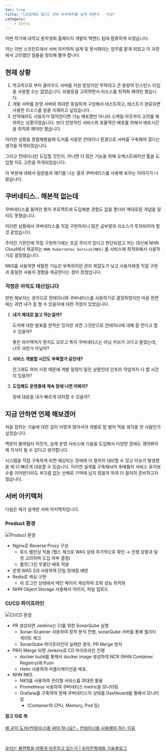 ```yaml
---
toc: true
title: "[프로젝트 일기] 서버 아키텍처를 설계 하면서 - 구상"
category:
    - Infra
---
```


이번 학기에 대학교 총학생회 홈페이지 개발의 백엔드 팀에 합류하게 되었습니다.

저는 이번 스프린트에서 서버 아키텍처 설계 및 문서화라는 업무를 맡게 되었고 이 과정에서 
고민했던 점들을 정리해 볼까 합니다.

## 현재 상황

1. 학교측으로 부터 클라우드 서버를 지원 받았지만  무턱대고 큰 용량의 인스턴스 타입을 
사용할 수는 없었습니다. 비용등을 고려하면서 리소스를 최적화 해야만 했습니다.
2. 개발 서버를 운영 서버와 최대한 동일하게 구성해서 테스트하고, 테스트가 완료되면 
사용한 리소스를 일괄 삭제하고 싶었습니다. 
3. 만약에라도 사용자가 많아진다면 기능 배포뿐만 아니라 스케일 아웃까지 고려를 해야하는 
상황이었습니다. 보다 안정적인 서비스와 효율적인 배포를 위해서 배포시간을 최적화 해야만 
했습니다.

이러한 상황을 종합해봤을때 도커를 사용한 컨테이너 환경으로 서버를 구축해야 겠다는 
생각을 하게되었습니다.

그리고 컨테이너만 도입할 것인지, 아니면 더 많은 기능을 위해 오케스트레이션 툴을 도입할 
지도 고민을 하게되었습니다. 

이 부분에 대해서 팀원들과 얘기를 나눈 결과 쿠버네티스를 사용해 보자는 이야기가 
나왔습니다.

## 쿠버네티스.. 해본적 없는데

쿠버네티스를 들어만 봤지 프로젝트에 도입해본 경험도 없을 뿐더러 제대로된 개념을 알지도 
못했습니다.

이러한 상황에서 쿠버네티스를 직접 구현하자니 많은 공부량과 리소스가 투자되어야 할 것 
같았습니다.

주어진 기한안에 직접 구현하기에는 조금 무리가 있다고 판단되었고 저는 대신에 NHN 
Cloud에서 제공하는 `NHN Kubernetes Service(NKS)` 를 서비스에 최적화해서 
사용하기로 결정했습니다.

NKS를 사용하면 세밀한 기능은 부족하지만 관리 복잡도가 낮고 사용자에겐 직접 구현과 
동일한 사용자 경험을 제공한다는 점이 장점입니다.

### 걱정은 아직도 태산입니다

한번 해보자는 생각으로 컨테이너와 쿠버네티스를 사용하기로 결정하였지만 마음 한켠에는 
과연 내가 잘 할 수 있을지에 대한 걱정이 있었습니다.

1. **내가 제대로 알고 하는걸까?**
    
    도커에 대한 발표를 한적은 있지만 과연 그것만으로 컨테이너에 대해 잘 안다고 할 수 
    있을까?
    
    좋은 아키텍쳐가 뭔지도 모르고 특히 쿠버네티스는 러닝 커브가 크다고 들었는데, 너무 
    과한거 아닐까?
    
2. **서비스 개발할 시간도 부족할거 같은데?**
    
    안그래도 여러 사정 때문에 개발 일정이 밀린 상황인데 인프라 작업까지 다 할 시간이 
    있을까?
    
3. **도입해도 운영중에 계속 장애 나면 어쩌지?**
    
    장애 대응을 내가 빠르게 대처할 수 있을까?
    

## 지금 안하면 언제 해보겠어

처음 접하는 기술에 대한 겁이 이렇게 많아서야 개발로 밥 벌어 먹을 생각을 한 사람인가 
싶었습니다.

백문이 불여일타 이듯이, 실제 운영 서비스에 기술을 도입해서 다양한 장애도 겪어봐야 제 
지식이 될 수 있다고 생각합니다.

시스템을 직접 구축하게 되면 예상되는 장애에 더 철저히 대비할 수 있고 이슈가 발생했을 
때 더 빠르게 대응할 수 있습니다. 이러한 설계를 구축해놔야 후배들이 서비스 유지보수를 
이어받더라도 부끄럼 없는 선배로 기억에 남지 않을까 하여 더 철저히 준비하고자 했습니다.

## 서버 아키텍처

다음은 제가 설계한 서버 아키텍처입니다.

### Product 환경

![Product 환경](https://i.imgur.com/3ucNhFw.png)

- Nginx로 Reverse Proxy 구성
    - 로드 밸런싱 적용 $($헬스 체크로 WAS 상태 주기적으로 확인 → 진행 상황과 일정 고려하여 도입 여부 결정)
    - 블루/그린 무중단 배포 적용
- 운영 WAS 2대 사용하여 단일 장애점 예방
- Redis로 캐싱 구현
    - 비 로그인 상태에서 메인 페이지 캐싱하여 조회 성능 최적화
- NHN Object Storage 사용해서 이미지, 파일 업로드

### CI/CD 파이프라인

![CI/CD 환경](https://i.imgur.com/QdJfWQa.png)

- PR 생성되면 Jenkins는 CI를 위한 SonarQube 실행
    - Sonar-Scanner 사용하여 정적 분석 진행, sonarQube 서버를 통해 퀄리티 게이트 체크
    - SonarQube 파이프라인이 실패한 경우, PR Merge 방지
- PR이 Merge 되면 Jenkins로 CD 파이프라인 진행
    - docker build를 통해서 docker image 생성하여 NCR $($NHN Container Registry)에 Push
    - Helm 사용하여 어플리케이션을 배포.
- NHN NKS
    - NKS를 사용하여 관리형 서비스를 최대한 활용
    - Prometheus 사용하여 쿠버네티스 metric을 모니터링
    - Grafana를 구축하여 현재 쿠버네티스의 상태를 Dashboard를 통해서 모니터링
        - $($Container의 CPU, Memory, Pod 등)


**참고 자료** 📚

[왜 굳이 도커(컨테이너)를 써야 하나요? - 컨테이너를 사용해야 하는 이유](https://www.44bits.io/ko/post/why-should-i-use-docker-container)

<br>

[우리는 불편함을 어떻게 마주하고 있는가 | 우아한형제들 기술블로그](https://techblog.woowahan.com/2696/)